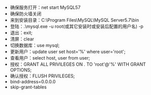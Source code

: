 - 确保服务打开：net start MySQL57
- 确保防火墙关闭
- 来到安装目录：C:\Program Files\MySQL\MySQL Server5.7\bin
- 登陆：.\mysql.exe -u root(或其它安装时或安装后配置的用户名) -p
- 退出：exit;
- 清屏：clear
- 切换数据库：use mysql;
- 更新用户：update user set host='%' where user='root';
- 查看用户：select host, user from user;
- 授权：GRANT ALL PRIVILEGES ON *.* TO 'root'@'%' WITH GRANT OPTIONS;
- 确认授权：FLUSH PRIVILEGES;
- bind-address=0.0.0.0
- skip-grant-tables
